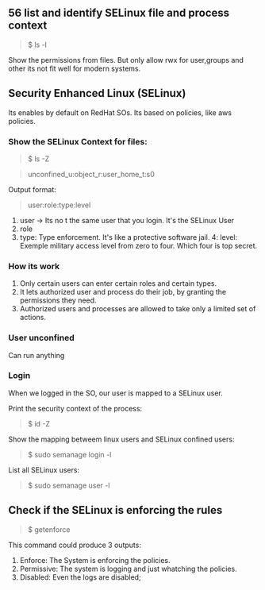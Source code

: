 ##  56 list and identify SELinux file and process context

> $ ls -l

Show the permissions from files. But only allow rwx for user,groups and other its not fit well for modern systems.

## Security Enhanced Linux (SELinux)

Its enables by default on RedHat SOs. Its based on policies, like aws policies.


### Show the SELinux Context for files:

> $ ls -Z

> unconfined_u:object_r:user_home_t:s0

Output format:

> user:role:type:level

1. user -> Its no t the same user that you login. It's the SELinux User
2. role
3. type: Type enforcement. It's like a protective software jail.
4: level: Exemple military access level from zero to four. Which four is top secret.


### How its work

1. Only certain users can enter certain roles and certain types.
2. It lets authorized user and process do their job, by granting the permissions they need.
3. Authorized users and processes are allowed to take only a limited set of actions.

### User unconfined

Can run anything

### Login

When we logged in the SO, our user is mapped to a SELinux user.

Print the security context of the process:

> $ id -Z

Show the mapping betweem linux users and SELinux confined users:

> $ sudo semanage login -l

List all SELinux users:

> $ sudo semanage user -l


## Check if the SELinux is enforcing the rules

> $ getenforce

This command could produce 3 outputs:

1. Enforce: The System is enforcing the policies.
2. Permissive: The system is logging and just whatching the policies.
3. Disabled: Even the logs are disabled;



